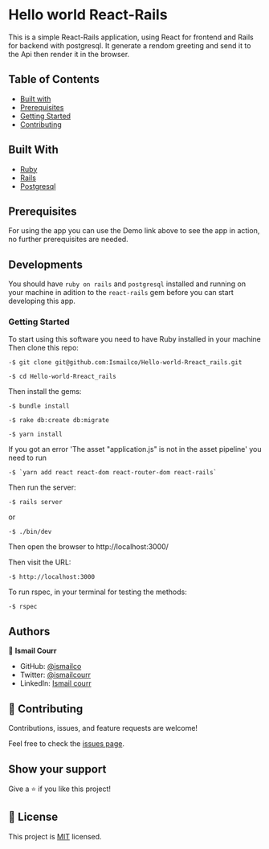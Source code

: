 # Hello world React-Rails

This is a simple React-Rails application, using React for frontend and Rails for backend with postgresql. It generate a rendom greeting and send it to the Api then render it in the browser.

## Table of Contents

- [Built with](#built-with)
- [Prerequisites](#prerequisites)
- [Getting Started](#getting-started)
- [Contributing](#🤝-contributing)

## Built With

- [Ruby](https://www.ruby-lang.org/)
- [Rails](https://rubygems.org/gems/rails)
- [Postgresql](https://www.postgresql.org/)

## Prerequisites

For using the app you can use the Demo link above to see the app in action, no further prerequisites are needed.

## Developments

You should have `ruby on rails` and `postgresql` installed and running on your machine in adition to the `react-rails` gem before you can start developing this app.

### Getting Started

To start using this software you need to have Ruby installed in your machine
Then clone this repo:

```
-$ git clone git@github.com:Ismailco/Hello-world-Rreact_rails.git
```

```
-$ cd Hello-world-Rreact_rails
```

Then install the gems:

```
-$ bundle install
```

```
-$ rake db:create db:migrate
```

```
-$ yarn install
```

If you got an error 'The asset "application.js" is not in the asset pipeline' you need to run

```
-$ `yarn add react react-dom react-router-dom react-rails`
```

Then run the server:

```
-$ rails server
```

or

```
-$ ./bin/dev
```

Then open the browser to http://localhost:3000/

Then visit the URL:

```
-$ http://localhost:3000
```

To run rspec, in your terminal for testing the methods:

```
-$ rspec
```

## Authors

👤 **Ismail Courr**

- GitHub: [@ismailco](https://github.com/ismailco)
- Twitter: [@ismailcourr](https://twitter.com/ismailcourr)
- LinkedIn: [Ismail courr](https://www.linkedin.com/in/ismailcourr)

## 🤝 Contributing

Contributions, issues, and feature requests are welcome!

Feel free to check the [issues page](../../issues/).

## Show your support

Give a ⭐️ if you like this project!

## 📝 License

This project is [MIT](./LICENSE) licensed.
